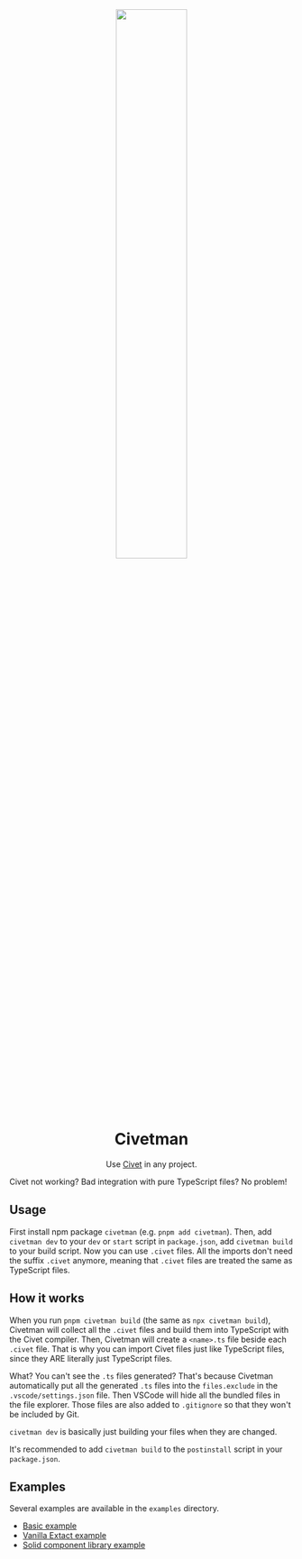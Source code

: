 <div align="center">
    <img src="https://user-images.githubusercontent.com/13007891/210392977-03a3b140-ec63-4ce9-b6e3-0a0f7cac6cbe.png" width="50%">
    <h1>Civetman</h1>
    <p>Use <a href="https://civet.dev/">Civet</a> in any project.</p>
</div>

Civet not working? Bad integration with pure TypeScript files? No problem!

## Usage

First install npm package `civetman` (e.g. `pnpm add civetman`). Then, add `civetman dev` to your `dev` or `start` script in `package.json`, add `civetman build` to your build script. Now you can use `.civet` files. All the imports don't need the suffix `.civet` anymore, meaning that `.civet` files are treated the same as TypeScript files.

## How it works

When you run `pnpm civetman build` (the same as `npx civetman build`), Civetman will collect all the `.civet` files and build them into TypeScript with the Civet compiler. Then, Civetman will create a `<name>.ts` file beside each `.civet` file. That is why you can import Civet files just like TypeScript files, since they ARE literally just TypeScript files.

What? You can't see the `.ts` files generated? That's because Civetman automatically put all the generated `.ts` files into the `files.exclude` in the `.vscode/settings.json` file. Then VSCode will hide all the bundled files in the file explorer. Those files are also added to `.gitignore` so that they won't be included by Git.

`civetman dev` is basically just building your files when they are changed.

It's recommended to add `civetman build` to the `postinstall` script in your `package.json`.

## Examples

Several examples are available in the `examples` directory.

-   [Basic example](https://github.com/zihan-ch/civetman/tree/main/examples/basic)
-   [Vanilla Extact example](https://github.com/zihan-ch/civetman/tree/main/examples/astro-vanilla-extract)
-   [Solid component library example](https://github.com/zihan-ch/civetman/tree/main/examples/solid-component-lib)
